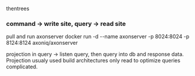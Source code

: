 thentrees

### command -> write site, query -> read site
pull and run axonserver
docker run -d --name axonserver -p 8024:8024 -p 8124:8124 axoniq/axonserver

projection in query -> listen query, then query into db and response data. Projection usualy used build architectures only read to optimize
queries complicated.